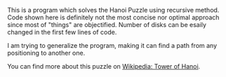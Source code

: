 This is a program which solves the Hanoi Puzzle using recursive method.
Code shown here is definitely not the most concise nor optimal approach since most of "things" are objectified.
Number of disks can be esaily changed in the first few lines of code.

I am trying to generalize the program, making it can find a path from any positioning to another one.

You can find more about this puzzle on [Wikipedia: Tower of Hanoi](https://en.wikipedia.org/wiki/Tower_of_Hanoi).
